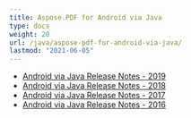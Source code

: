 ```yaml
---
title: Aspose.PDF for Android via Java
type: docs
weight: 20
url: /java/aspose-pdf-for-android-via-java/
lastmod: "2021-06-05"
---
```


- [Android via Java Release Notes - 2019](/pdf/java/android-via-java-release-notes-2019/)
- [Android via Java Release Notes - 2018](/pdf/java/android-via-java-release-notes-2018/)
- [Android via Java Release Notes - 2017](/pdf/java/android-via-java-release-notes-2017/)
- [Android via Java Release Notes - 2016](/pdf/java/android-via-java-release-notes-2016/)
